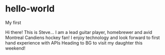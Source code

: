 # hello-world
My first

Hi there! This is Steve... I am a lead guitar player, homebrewer and avid Montreal Candiens hockey fan!
I enjoy technology and look forward to first hand experience with APIs
Heading to BG to visit my daughter this weekend!
